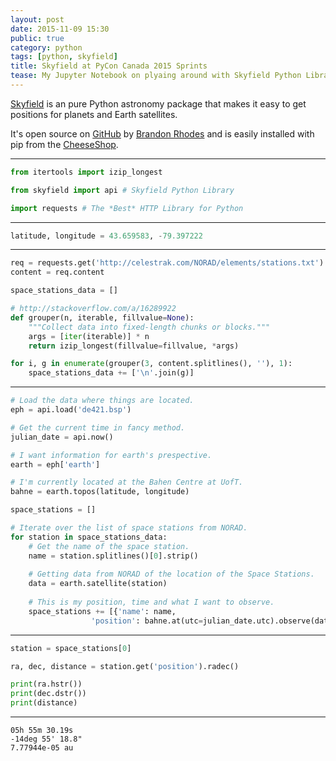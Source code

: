 ```yaml
---
layout: post
date: 2015-11-09 15:30
public: true
category: python
tags: [python, skyfield]
title: Skyfield at PyCon Canada 2015 Sprints
tease: My Jupyter Notebook on plyaing around with Skyfield Python Library.
---
```


[Skyfield](http://rhodesmill.org/skyfield/ "Skyfield Python Library") is an pure Python astronomy package that makes it easy to get positions for planets and Earth satellites.

It's open source on [GitHub](https://github.com/skyfielders/python-skyfield "Skyfield GitHub Page") by [Brandon Rhodes](https://github.com/brandon-rhodes) and is easily installed with pip from the [CheeseShop](https://pypi.python.org/pypi/skyfield "Skyfield PyPi Page").

---

```python
from itertools import izip_longest

from skyfield import api # Skyfield Python Library

import requests # The *Best* HTTP Library for Python
```

---

```python
latitude, longitude = 43.659583, -79.397222
```

---

```python
req = requests.get('http://celestrak.com/NORAD/elements/stations.txt')
content = req.content

space_stations_data = []

# http://stackoverflow.com/a/16289922
def grouper(n, iterable, fillvalue=None):
    """Collect data into fixed-length chunks or blocks."""
    args = [iter(iterable)] * n
    return izip_longest(fillvalue=fillvalue, *args)

for i, g in enumerate(grouper(3, content.splitlines(), ''), 1):
    space_stations_data += ['\n'.join(g)]
```

---

```python
# Load the data where things are located.
eph = api.load('de421.bsp')

# Get the current time in fancy method.
julian_date = api.now()

# I want information for earth's prespective.
earth = eph['earth']

# I'm currently located at the Bahen Centre at UofT.
bahne = earth.topos(latitude, longitude)

space_stations = []

# Iterate over the list of space stations from NORAD.
for station in space_stations_data:
    # Get the name of the space station.
    name = station.splitlines()[0].strip()
    
    # Getting data from NORAD of the location of the Space Stations.
    data = earth.satellite(station)
    
    # This is my position, time and what I want to observe.
    space_stations += [{'name': name,
                  'position': bahne.at(utc=julian_date.utc).observe(data)}]
```

---

```python
station = space_stations[0]

ra, dec, distance = station.get('position').radec()

print(ra.hstr())
print(dec.dstr())
print(distance)
```

---

    05h 55m 30.19s
    -14deg 55' 18.8"
    7.77944e-05 au
